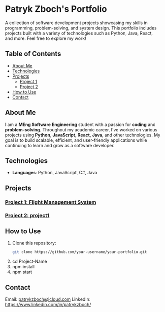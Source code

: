 # Patryk Zboch's Portfolio

A collection of software development projects showcasing my skills in programming, problem-solving, and system design. This portfolio includes projects built with a variety of technologies such as Python, Java, React, and more. Feel free to explore my work!

## Table of Contents
- [About Me](#about-me)
- [Technologies](#technologies)
- [Projects](#projects)
  - [Project 1](#project-1)
  - [Project 2](#project-2)
- [How to Use](#how-to-use)
- [Contact](#contact)

## About Me
I am a **MEng Software Engineering** student with a passion for **coding** and **problem-solving**. Throughout my academic career, I've worked on various projects using **Python**, **JavaScript**, **React**, **Java**, and other technologies. My goal is to build scalable, efficient, and user-friendly applications while continuing to learn and grow as a software developer.

## Technologies
- **Languages**: Python, JavaScript, C#, Java

## Projects

### [Project 1: Flight Management System](link-to-project-1)
### [Project 2: project1](link2)

## How to Use

1. Clone this repository:
   ```bash
   git clone https://github.com/your-username/your-portfolio.git
2. cd Project-Name
3. npm install
4. npm start

## Contact
Email: patrykzboch@icloud.com
LinkedIn: https://www.linkedin.com/in/patrykzboch/
